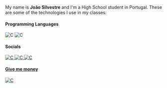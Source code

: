 My name is **João Silvestre** and I'm a High School student in Portugal. These are some of the technologies I use in my classes:

#### Programming Languages
<img alt="C" src="https://img.shields.io/badge/c-%2300599C.svg?style=for-the-badge&logo=c&logoColor=white"> <img alt="C" src="https://img.shields.io/badge/c%23-%23239120.svg?style=for-the-badge&logo=c-sharp&logoColor=white">
  
#### Socials
<a href="https://www.instagram.com/joao.silvestre17/" target="_blank">
<img alt="C" src="https://img.shields.io/badge/Instagram-%23E4405F.svg?style=for-the-badge&logo=Instagram&logoColor=white">
    
<a href="https://www.twitter.com/fekkoh" target="_blank">  
<img alt="C" src="https://img.shields.io/badge/Twitter-%231DA1F2.svg?style=for-the-badge&logo=Twitter&logoColor=white">
  
<a href="https://www.reddit.com/u/fekkoh" target="_blank">  
<img alt="C" src="https://img.shields.io/badge/Reddit-FF4500?style=for-the-badge&logo=reddit&logoColor=white">  
  
#### Give me money
<a href="https://www.paypal.me/fekkoh" target="_blank"> 
<img alt="C" src="https://img.shields.io/badge/PayPal-00457C?style=for-the-badge&logo=paypal&logoColor=white"> 
